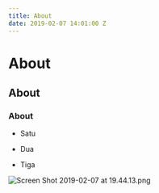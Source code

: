 ```yaml
---
title: About
date: 2019-02-07 14:01:00 Z
---
```


# About

## About

### About

* Satu

* Dua

* Tiga

![Screen Shot 2019-02-07 at 19.44.13.png](/uploads/Screen%20Shot%202019-02-07%20at%2019.44.13.png)
